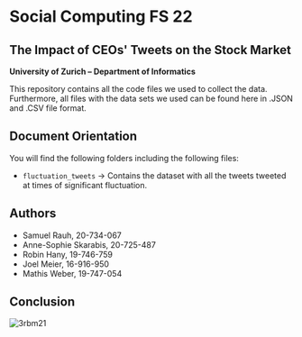 
# Social Computing FS 22
## The Impact of CEOs' Tweets on the Stock Market

**University of Zurich – Department of Informatics**

This repository contains all the code files we used to collect the data. Furthermore, all files with the data sets we used can be found here in .JSON and .CSV file format.

## Document Orientation

You will find the following folders including the following files:

- `fluctuation_tweets` → Contains the dataset with all the tweets tweeted at times of significant fluctuation.


## Authors

- Samuel Rauh, 20-734-067
- Anne-Sophie Skarabis, 20-725-487
- Robin Hany, 19-746-759
- Joel Meier, 16-916-950
- Mathis Weber, 19-747-054

## Conclusion
![3rbm21](https://user-images.githubusercontent.com/61362884/170583392-eef719ee-9977-4d0c-a681-609acdf12bdd.png)

